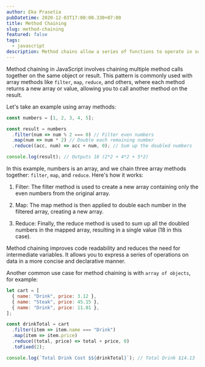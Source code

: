 ```yaml
---
author: Eka Prasetia
pubDatetime: 2020-12-03T17:00:00.330+07:00
title: Method Chaining
slug: method-chaining
featured: false
tags:
  - javascript
description: Method chains allow a series of functions to operate in succession to reach a final result.
---
```


Method chaining in JavaScript involves chaining multiple method calls together on the same object or result. This pattern is commonly used with array methods like `filter`, `map`, `reduce`, and others, where each method returns a new array or value, allowing you to call another method on the result.

Let's take an example using array methods:

```javascript
const numbers = [1, 2, 3, 4, 5];

const result = numbers
  .filter(num => num % 2 === 0) // Filter even numbers
  .map(num => num * 2) // Double each remaining number
  .reduce((acc, num) => acc + num, 0); // Sum up the doubled numbers

console.log(result); // Outputs 18 (2*2 + 4*2 + 5*2)
```

In this example, numbers is an array, and we chain three array methods together: `filter`, `map`, and `reduce`. Here's how it works:

1. Filter: The filter method is used to create a new array containing only the even numbers from the original array.

2. Map: The map method is then applied to double each number in the filtered array, creating a new array.

3. Reduce: Finally, the reduce method is used to sum up all the doubled numbers in the mapped array, resulting in a single value (18 in this case).

Method chaining improves code readability and reduces the need for intermediate variables. It allows you to express a series of operations on data in a more concise and declarative manner.

Another common use case for method chaining is with `array of objects`, for example:

```javascript
let cart = [
  { name: "Drink", price: 3.12 },
  { name: "Steak", price: 45.15 },
  { name: "Drink", price: 11.01 },
];

const drinkTotal = cart
  .filter(item => item.name === "Drink")
  .map(item => item.price)
  .reduce((total, price) => total + price, 0)
  .toFixed(2);

console.log(`Total Drink Cost $${drinkTotal}`); // Total Drink $14.13
```
